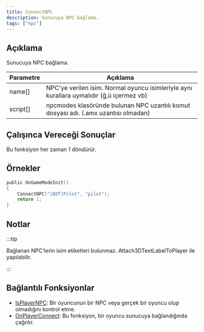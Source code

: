 ```yaml
---
title: ConnectNPC
description: Sunucuya NPC bağlama.
tags: ["npc"]
---
```


## Açıklama

Sunucuya NPC bağlama.

| Parametre | Açıklama                                                                                  |
| --------- | ----------------------------------------------------------------------------------------- |
| name[]    | NPC'ye verilen isim. Normal oyuncu isimleriyle aynı kurallara uymalıdır (ğ,ü içermez vb)  |
| script[]  | npcmodes klasöründe bulunan NPC uzantılı komut dosyası adı. (.amx uzantısı olmadan)       |

## Çalışınca Vereceği Sonuçlar

Bu fonksiyon her zaman 1 döndürür.

## Örnekler

```c
public OnGameModeInit()
{
    ConnectNPC("[BOT]Pilot", "pilot");
    return 1;
}
```

## Notlar

:::tip

Bağlanan NPC'lerin isim etiketleri bulunmaz. Attach3DTextLabelToPlayer ile yapılabilir.

:::

## Bağlantılı Fonksiyonlar

- [IsPlayerNPC](IsPlayerNPC): Bir oyuncunun bir NPC veya gerçek bir oyuncu olup olmadığını kontrol etme.
- [OnPlayerConnect](../callbacks/OnPlayerConnect): Bu fonksiyon, bir oyuncu sunucuya bağlandığında çağrılır.
